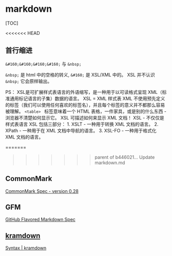 # markdown

[TOC]

<<<<<<< HEAD
## 首行缩进

`&#160;&#160;&#160;&#160;` 与 `&nbsp;`

`&nbsp;` 是 html 中的空格的转义, `&#160;` 是 XSL/XML 中的。
XSL 并不认识 `&nbsp;` 它会原样输出。

PS：
XSL是可扩展样式表语言的外语缩写，是一种用于以可读格式呈现 XML（标准通用标记语言的子集）数据的语言。
XSL = XML 样式表
XML 不使用预先定义的标签（我们可以使用任何喜欢的标签名），并且每个标签的意义并不都那么容易被理解。
`<table> ` 标签意味着一个 HTML 表格，一件家具，或是别的什么东西 - 浏览器不清楚如何显示它。
XSL 可描述如何来显示 XML 文档！
XSL - 不仅仅是样式表语言
XSL 包括三部分：
    1. XSLT - 一种用于转换 XML 文档的语言。
    2. XPath - 一种用于在 XML 文档中导航的语言。
    3. XSL-FO - 一种用于格式化 XML 文档的语言。














=======
>>>>>>> parent of b446021... Update markdown.md
## CommonMark

[CommonMark Spec - version 0.28](https://spec.commonmark.org/0.28/)



## GFM

[GitHub Flavored Markdown Spec](https://github.github.com/gfm/)



## [kramdown](https://kramdown.gettalong.org/)

[Syntax | kramdown](https://kramdown.gettalong.org/syntax.html)

